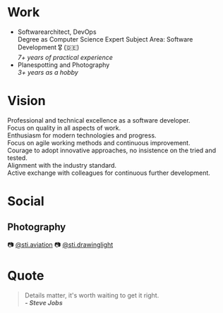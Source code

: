 # Work

- Softwarearchitect, DevOps  
  Degree as Computer Science Expert Subject Area: Software Development 🎖️ (🇩🇪)  
  *7+ years of practical experience*
- Planespotting and Photography  
  *3+ years as a hobby*

# Vision

Professional and technical excellence as a software developer.  
Focus on quality in all aspects of work.  
Enthusiasm for modern technologies and progress.  
Focus on agile working methods and continuous improvement.  
Courage to adopt innovative approaches, no insistence on the tried and tested.  
Alignment with the industry standard.  
Active exchange with colleagues for continuous further development.

# Social

## Photography

📷 [@sti.aviation](https://instagram.com/sti.aviation)
📷 [@sti.drawinglight](https://instagram.com/sti.drawinglight)

# Quote

> Details matter, it's worth waiting to get it right.  
> ***- Steve Jobs***
